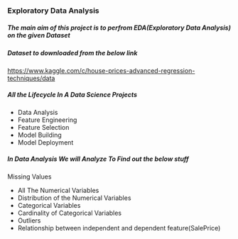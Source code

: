 ### Exploratory Data Analysis
##### The main aim of this project is to perfrom EDA(Exploratory Data Analysis) on the given Dataset

##### Dataset to downloaded from the below link
https://www.kaggle.com/c/house-prices-advanced-regression-techniques/data

##### All the Lifecycle In A Data Science Projects
- Data Analysis
- Feature Engineering
- Feature Selection
- Model Building
- Model Deployment

##### In Data Analysis We will Analyze To Find out the below stuff
Missing Values
- All The Numerical Variables
- Distribution of the Numerical Variables
- Categorical Variables
- Cardinality of Categorical Variables
- Outliers
- Relationship between independent and dependent feature(SalePrice)